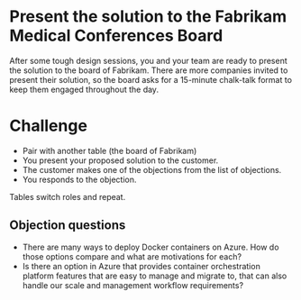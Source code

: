 # Present the solution to the Fabrikam Medical Conferences Board

After some tough design sessions, you and your team are ready to present the solution to the board of Fabrikam. There are more companies invited to present their solution, so the board asks for a 15-minute chalk-talk format to keep them engaged throughout the day.

# Challenge

* Pair with another table (the board of Fabrikam)
* You present your proposed solution to the customer.
* The customer makes one of the objections from the list of objections.
* You responds to the objection.

Tables switch roles and repeat.

## Objection questions

* There are many ways to deploy Docker containers on Azure. How do those options compare and what are motivations for each?
* Is there an option in Azure that provides container orchestration platform features that are easy to manage and migrate to, that can also handle our scale and management workflow requirements?
